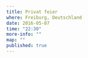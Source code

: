 ```yaml
---
title: Privat feier
where: Freiburg, Deutschland
date: 2016-05-07
time: "22:30"
more-info: ""
map: ""
published: true
---
```

